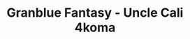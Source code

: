 --- 
title: "Granblue Fantasy - Uncle Cali 4koma"
publishdate: "2019-9-12T16:48:46+02:00"
src: "https://365manga.net/manga/granblue-fantasy-uncle-cali-4koma"
image: "https://data.365manga.net/images/thumbnails/1907-granblue-fantasy-uncle-cali-4koma.jpg"
description: "http://www.pixiv.net/member_illust.php?mode=medium&illust_id=59428908"
---